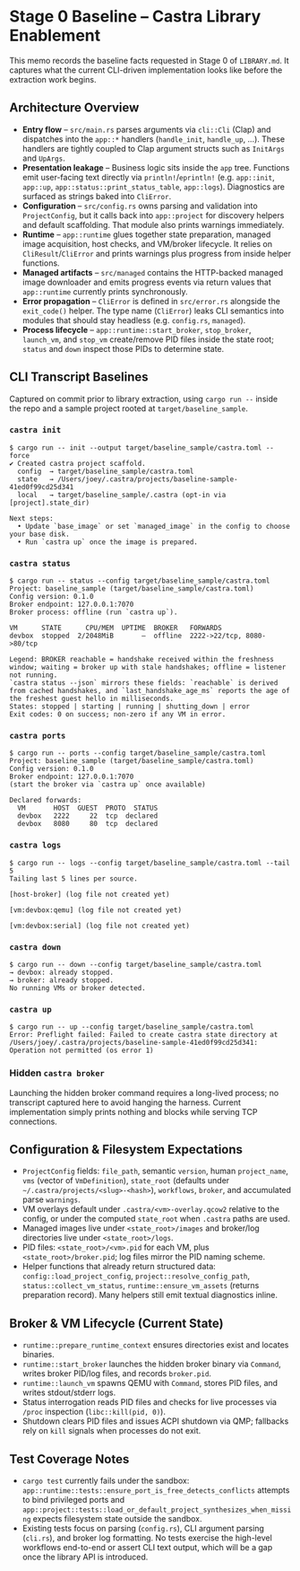 # Stage 0 Baseline – Castra Library Enablement

This memo records the baseline facts requested in Stage 0 of `LIBRARY.md`. It captures what the current CLI-driven implementation looks like before the extraction work begins.

## Architecture Overview

- **Entry flow** – `src/main.rs` parses arguments via `cli::Cli` (Clap) and dispatches into the `app::*` handlers (`handle_init`, `handle_up`, …). These handlers are tightly coupled to Clap argument structs such as `InitArgs` and `UpArgs`.
- **Presentation leakage** – Business logic sits inside the `app` tree. Functions emit user-facing text directly via `println!`/`eprintln!` (e.g. `app::init`, `app::up`, `app::status::print_status_table`, `app::logs`). Diagnostics are surfaced as strings baked into `CliError`.
- **Configuration** – `src/config.rs` owns parsing and validation into `ProjectConfig`, but it calls back into `app::project` for discovery helpers and default scaffolding. That module also prints warnings immediately.
- **Runtime** – `app::runtime` glues together state preparation, managed image acquisition, host checks, and VM/broker lifecycle. It relies on `CliResult`/`CliError` and prints warnings plus progress from inside helper functions.
- **Managed artifacts** – `src/managed` contains the HTTP-backed managed image downloader and emits progress events via return values that `app::runtime` currently prints synchronously.
- **Error propagation** – `CliError` is defined in `src/error.rs` alongside the `exit_code()` helper. The type name (`CliError`) leaks CLI semantics into modules that should stay headless (e.g. `config.rs`, `managed`).
- **Process lifecycle** – `app::runtime::start_broker`, `stop_broker`, `launch_vm`, and `stop_vm` create/remove PID files inside the state root; `status` and `down` inspect those PIDs to determine state.

## CLI Transcript Baselines

Captured on commit prior to library extraction, using `cargo run --` inside the repo and a sample project rooted at `target/baseline_sample`.

### `castra init`

````text
$ cargo run -- init --output target/baseline_sample/castra.toml --force
✔ Created castra project scaffold.
  config  → target/baseline_sample/castra.toml
  state   → /Users/joey/.castra/projects/baseline-sample-41ed0f99cd25d341
  local   → target/baseline_sample/.castra (opt-in via [project].state_dir)

Next steps:
  • Update `base_image` or set `managed_image` in the config to choose your base disk.
  • Run `castra up` once the image is prepared.
````

### `castra status`

````text
$ cargo run -- status --config target/baseline_sample/castra.toml
Project: baseline_sample (target/baseline_sample/castra.toml)
Config version: 0.1.0
Broker endpoint: 127.0.0.1:7070
Broker process: offline (run `castra up`).

VM      STATE      CPU/MEM  UPTIME  BROKER   FORWARDS
devbox  stopped  2/2048MiB       —  offline  2222->22/tcp, 8080->80/tcp

Legend: BROKER reachable = handshake received within the freshness window; waiting = broker up with stale handshakes; offline = listener not running.
`castra status --json` mirrors these fields: `reachable` is derived from cached handshakes, and `last_handshake_age_ms` reports the age of the freshest guest hello in milliseconds.
States: stopped | starting | running | shutting_down | error
Exit codes: 0 on success; non-zero if any VM in error.
````

### `castra ports`

````text
$ cargo run -- ports --config target/baseline_sample/castra.toml
Project: baseline_sample (target/baseline_sample/castra.toml)
Config version: 0.1.0
Broker endpoint: 127.0.0.1:7070
(start the broker via `castra up` once available)

Declared forwards:
  VM       HOST  GUEST  PROTO  STATUS
  devbox   2222     22  tcp  declared
  devbox   8080     80  tcp  declared
````

### `castra logs`

````text
$ cargo run -- logs --config target/baseline_sample/castra.toml --tail 5
Tailing last 5 lines per source.

[host-broker] (log file not created yet)

[vm:devbox:qemu] (log file not created yet)

[vm:devbox:serial] (log file not created yet)
````

### `castra down`

````text
$ cargo run -- down --config target/baseline_sample/castra.toml
→ devbox: already stopped.
→ broker: already stopped.
No running VMs or broker detected.
````

### `castra up`

````text
$ cargo run -- up --config target/baseline_sample/castra.toml
Error: Preflight failed: Failed to create castra state directory at /Users/joey/.castra/projects/baseline-sample-41ed0f99cd25d341: Operation not permitted (os error 1)
````

### Hidden `castra broker`

Launching the hidden broker command requires a long-lived process; no transcript captured here to avoid hanging the harness. Current implementation simply prints nothing and blocks while serving TCP connections.

## Configuration & Filesystem Expectations

- `ProjectConfig` fields: `file_path`, semantic `version`, human `project_name`, `vms` (vector of `VmDefinition`), `state_root` (defaults under `~/.castra/projects/<slug>-<hash>`), `workflows`, `broker`, and accumulated parse `warnings`.
- VM overlays default under `.castra/<vm>-overlay.qcow2` relative to the config, or under the computed `state_root` when `.castra` paths are used.
- Managed images live under `<state_root>/images` and broker/log directories live under `<state_root>/logs`.
- PID files: `<state_root>/<vm>.pid` for each VM, plus `<state_root>/broker.pid`; log files mirror the PID naming scheme.
- Helper functions that already return structured data: `config::load_project_config`, `project::resolve_config_path`, `status::collect_vm_status`, `runtime::ensure_vm_assets` (returns preparation record). Many helpers still emit textual diagnostics inline.

## Broker & VM Lifecycle (Current State)

- `runtime::prepare_runtime_context` ensures directories exist and locates binaries.
- `runtime::start_broker` launches the hidden broker binary via `Command`, writes broker PID/log files, and records `broker.pid`.
- `runtime::launch_vm` spawns QEMU with `Command`, stores PID files, and writes stdout/stderr logs.
- Status interrogation reads PID files and checks for live processes via `/proc` inspection (`libc::kill(pid, 0)`).
- Shutdown clears PID files and issues ACPI shutdown via QMP; fallbacks rely on `kill` signals when processes do not exit.

## Test Coverage Notes

- `cargo test` currently fails under the sandbox: `app::runtime::tests::ensure_port_is_free_detects_conflicts` attempts to bind privileged ports and `app::project::tests::load_or_default_project_synthesizes_when_missing` expects filesystem state outside the sandbox.
- Existing tests focus on parsing (`config.rs`), CLI argument parsing (`cli.rs`), and broker log formatting. No tests exercise the high-level workflows end-to-end or assert CLI text output, which will be a gap once the library API is introduced.
